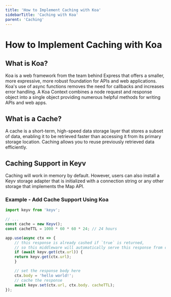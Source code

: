 ```yaml
---
title: 'How to Implement Caching with Koa'
sidebarTitle: 'Caching with Koa'
parent: 'Caching'
---
```


# How to Implement Caching with Koa

## What is Koa?
Koa is a web framework from the team behind Express that offers a smaller, more expressive, more robust foundation for APIs and web applications. Koa's use of async functions removes the need for callbacks and increases error handling. A Koa Context combines a node request and response object into a single object providing numerous helpful methods for writing APIs and web apps.

## What is a Cache?
A cache is a short-term, high-speed data storage layer that stores a subset of data, enabling it to be retrieved faster than accessing it from its primary storage location. Caching allows you to reuse previously retrieved data efficiently.

## Caching Support in Keyv
Caching will work in memory by default. However, users can also install a Keyv storage adapter that is initialized with a connection string or any other storage that implements the Map API.

### Example - Add Cache Support Using Koa

```js
import keyv from 'keyv';

// ...
const cache = new Keyv();
const cacheTTL = 1000 * 60 * 60 * 24; // 24 hours

app.use(async ctx => {
    // this response is already cashed if `true` is returned,
    // so this middleware will automatically serve this response from cache
    if (await keyv.get(ctx.url)) {
    return keyv.get(ctx.url);
    }

    // set the response body here
    ctx.body = 'hello world!';
    // cache the response
    await keyv.set(ctx.url, ctx.body. cacheTTL);
});
```